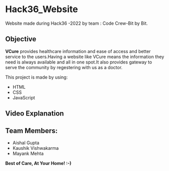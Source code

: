 # Hack36_Website
Website made during Hack36 -2022 by team : Code Crew-Bit by Bit.

Objective
-------------------------------------------------------------------------------------------------------------------------------------------------------------------------------

**VCure** provides healthcare information and ease of access and better service to the users.Having a website like VCure means the information they need is always available and all in one spot.It also provides gateway to serve the community by regestering with us as a doctor.

This project is made by using:

* HTML
* CSS
* JavaScript

Video Explanation
---------------------------------------------------------------------------------------------------------------------------------------------------------------------------


Team Members:
-----------------------------------------------------------------------------------------------------------------------------------------------------------------------

* Aishal Gupta
* Kaushik Vishwakarma
* Mayank Mehta

**Best of Care, At Your Home! 
:-)**
